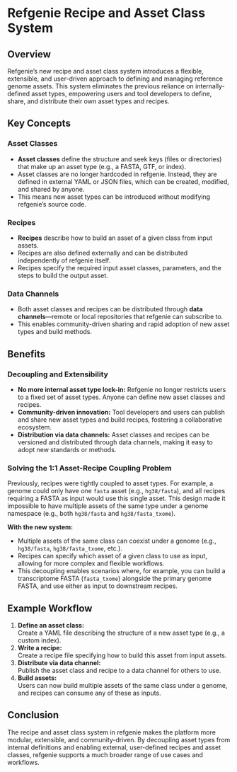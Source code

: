 # Refgenie Recipe and Asset Class System

## Overview

Refgenie’s new recipe and asset class system introduces a flexible, extensible, and user-driven approach to defining and managing reference genome assets. This system eliminates the previous reliance on internally-defined asset types, empowering users and tool developers to define, share, and distribute their own asset types and recipes.

## Key Concepts

### Asset Classes

- **Asset classes** define the structure and seek keys (files or directories) that make up an asset type (e.g., a FASTA, GTF, or index).
- Asset classes are no longer hardcoded in refgenie. Instead, they are defined in external YAML or JSON files, which can be created, modified, and shared by anyone.
- This means new asset types can be introduced without modifying refgenie’s source code.

### Recipes

- **Recipes** describe how to build an asset of a given class from input assets.
- Recipes are also defined externally and can be distributed independently of refgenie itself.
- Recipes specify the required input asset classes, parameters, and the steps to build the output asset.

### Data Channels

- Both asset classes and recipes can be distributed through **data channels**—remote or local repositories that refgenie can subscribe to.
- This enables community-driven sharing and rapid adoption of new asset types and build methods.

## Benefits

### Decoupling and Extensibility

- **No more internal asset type lock-in:** Refgenie no longer restricts users to a fixed set of asset types. Anyone can define new asset classes and recipes.
- **Community-driven innovation:** Tool developers and users can publish and share new asset types and build recipes, fostering a collaborative ecosystem.
- **Distribution via data channels:** Asset classes and recipes can be versioned and distributed through data channels, making it easy to adopt new standards or methods.

### Solving the 1:1 Asset-Recipe Coupling Problem

Previously, recipes were tightly coupled to asset types. For example, a genome could only have one `fasta` asset (e.g., `hg38/fasta`), and all recipes requiring a FASTA as input would use this single asset. This design made it impossible to have multiple assets of the same type under a genome namespace (e.g., both `hg38/fasta` and `hg38/fasta_txome`).

**With the new system:**

- Multiple assets of the same class can coexist under a genome (e.g., `hg38/fasta`, `hg38/fasta_txome`, etc.).
- Recipes can specify which asset of a given class to use as input, allowing for more complex and flexible workflows.
- This decoupling enables scenarios where, for example, you can build a transcriptome FASTA (`fasta_txome`) alongside the primary genome FASTA, and use either as input to downstream recipes.

## Example Workflow

1. **Define an asset class:**  
   Create a YAML file describing the structure of a new asset type (e.g., a custom index).
2. **Write a recipe:**  
   Create a recipe file specifying how to build this asset from input assets.
3. **Distribute via data channel:**  
   Publish the asset class and recipe to a data channel for others to use.
4. **Build assets:**  
   Users can now build multiple assets of the same class under a genome, and recipes can consume any of these as inputs.

## Conclusion

The recipe and asset class system in refgenie makes the platform more modular, extensible, and community-driven. By decoupling asset types from internal definitions and enabling external, user-defined recipes and asset classes, refgenie supports a much broader range of use cases and workflows.
